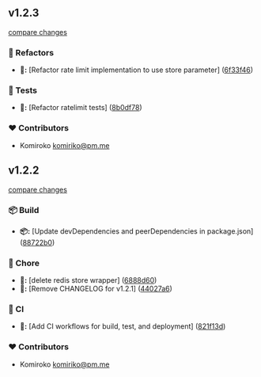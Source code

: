 
## v1.2.3

[compare changes](https://github.com/NowaraJS/elysia-ratelimit/compare/v1.2.2...v1.2.3)

### 🧹 Refactors

- **🧹:** [Refactor rate limit implementation to use store parameter] ([6f33f46](https://github.com/NowaraJS/elysia-ratelimit/commit/6f33f46))

### 🧪 Tests

- **🧪:** [Refactor ratelimit tests] ([8b0df78](https://github.com/NowaraJS/elysia-ratelimit/commit/8b0df78))

### ❤️ Contributors

- Komiroko <komiriko@pm.me>

## v1.2.2

[compare changes](https://github.com/NowaraJS/elysia-ratelimit/compare/v1.2.1...v1.2.2)

### 📦 Build

- **📦:** [Update devDependencies and peerDependencies in package.json] ([88722b0](https://github.com/NowaraJS/elysia-ratelimit/commit/88722b0))

### 🦉 Chore

- **🦉:** [delete redis store wrapper] ([6888d60](https://github.com/NowaraJS/elysia-ratelimit/commit/6888d60))
- **🦉:** [Remove CHANGELOG for v1.2.1] ([44027a6](https://github.com/NowaraJS/elysia-ratelimit/commit/44027a6))

### 🤖 CI

- **🤖:** [Add CI workflows for build, test, and deployment] ([821f13d](https://github.com/NowaraJS/elysia-ratelimit/commit/821f13d))

### ❤️ Contributors

- Komiroko <komiriko@pm.me>

